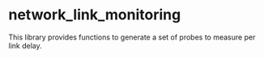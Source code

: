 # network_link_monitoring
This library provides functions to generate a set of probes to measure per link delay.
